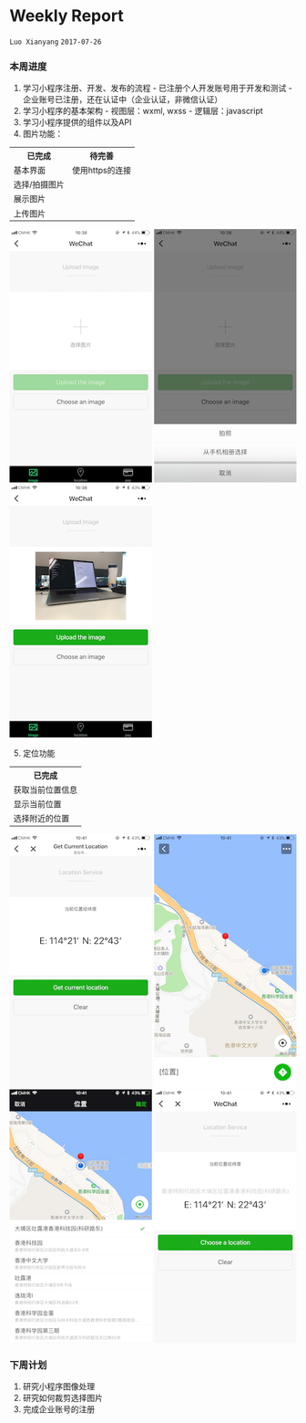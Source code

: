 # Weekly Report

`Luo Xianyang` `2017-07-26`
### 本周进度
  1. 学习小程序注册、开发、发布的流程
    - 已注册个人开发账号用于开发和测试
    - 企业账号已注册，还在认证中（企业认证，非微信认证）
  2. 学习小程序的基本架构
    - 视图层：wxml, wxss
    - 逻辑层：javascript
  3. 学习小程序提供的组件以及API
  4. 图片功能：
  
 <table>
  <tr>
    <th>已完成</th>
    <th>待完善</th>
  </tr>
  <tr>
    <td>基本界面</td>
    <td>使用https的连接</td>
  </tr>
  <tr>
    <td>选择/拍摄图片</td>
  </tr>
  <tr>
    <td>展示图片</td>
  </tr>
  <tr>
  	<td>上传图片</td>
  </tr>
</table>

![](./image/image1.png)
![](./image/image2.png)
![](./image/image3.png)

  5. 定位功能

 <table>
  <tr>
    <th>已完成</th>
  </tr>
  <tr>
    <td>获取当前位置信息</td>
  </tr>
  <tr>
    <td>显示当前位置</td>
  </tr>
  <tr>
    <td>选择附近的位置</td>
  </tr>
  </tr>
</table>

![](./image/location1.png)
![](./image/location2.png)
![](./image/location3.png)
![](./image/location4.png)

### 下周计划
1. 研究小程序图像处理
2. 研究如何裁剪选择图片
3. 完成企业账号的注册
